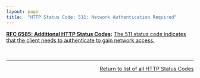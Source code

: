 ```yaml
---
layout: page
title:  "HTTP Status Code: 511: Network Authentication Required"
---
```


**[RFC 6585: Additional HTTP Status Codes](/specs/IETF/RFC/6585 "This document specifies additional HyperText Transfer Protocol (HTTP) status codes for a variety of common situations."):** [The 511 status code indicates that the client needs to authenticate to gain network access.](http://tools.ietf.org/html/rfc6585#section-6)

<br/>
<hr/>

<p style="text-align: right"><a href="../http-status-codes">Return to list of all HTTP Status Codes</a></p>
